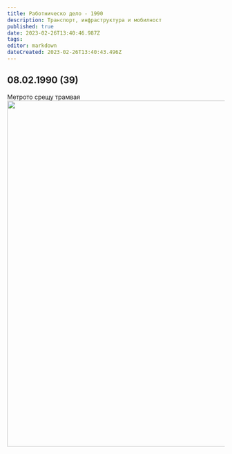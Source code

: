 ```yaml
---
title: Работническо дело - 1990
description: Транспорт, инфраструктура и мобилност
published: true
date: 2023-02-26T13:40:46.987Z
tags: 
editor: markdown
dateCreated: 2023-02-26T13:40:43.496Z
---
```


## 08.02.1990 (39)
Метрото срещу трамвая
<img src="https://lh6.googleusercontent.com/UPTs-IlchJmm5Omw_IZKk5QfFtiGIPP55ftmGCtxY8gMt6dM3Kx8J2Yu58Syv736MXs=w2400" width="800">
